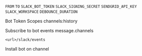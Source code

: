 

`FROM`
`TO`
`SLACK_BOT_TOKEN`
`SLACK_SIGNING_SECRET`
`SENDGRID_API_KEY`
`SLACK_WORKSPACE`
`DEBOUNCE_DURATION`

Bot Token Scopes
channels:history

Subscribe to bot events
message.channels

`<url>/slack/events`

Install bot on channel
